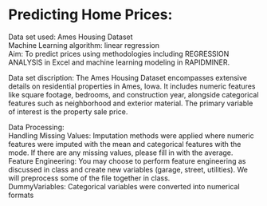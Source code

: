 # Predicting Home Prices:
Data set used: Ames Housing Dataset</br>
Machine Learning algorithm: linear regression</br>
Aim: To predict prices using methodologies including REGRESSION ANALYSIS in Excel and machine learning modeling in RAPIDMINER.</br>

Data set discription: The Ames Housing Dataset encompasses extensive details on residential properties in
 Ames, Iowa. It includes numeric features like square footage, bedrooms, and
 construction year, alongside categorical features such as neighborhood and exterior
 material. The primary variable of interest is the property sale price.</br>

<p>Data Processing:</br>
 Handling Missing Values: Imputation methods were applied where numeric
 features were imputed with the mean and categorical features with the mode. If
 there are any missing values, please fill in with the average.</br>
 Feature Engineering: You may choose to perform feature engineering as
 discussed in class and create new variables (garage, street, utilities).
 We will preprocess some of the file together in class.</br>
 DummyVariables: Categorical variables were converted into numerical formats</p>
